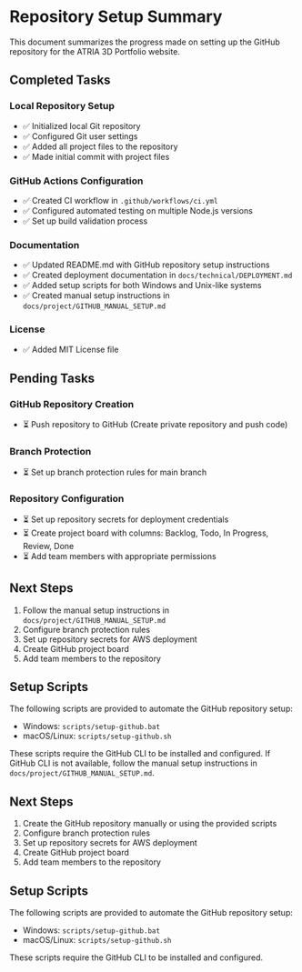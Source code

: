 # Repository Setup Summary

This document summarizes the progress made on setting up the GitHub repository for the ATRIA 3D Portfolio website.

## Completed Tasks

### Local Repository Setup
- ✅ Initialized local Git repository
- ✅ Configured Git user settings
- ✅ Added all project files to the repository
- ✅ Made initial commit with project files

### GitHub Actions Configuration
- ✅ Created CI workflow in `.github/workflows/ci.yml`
- ✅ Configured automated testing on multiple Node.js versions
- ✅ Set up build validation process

### Documentation
- ✅ Updated README.md with GitHub repository setup instructions
- ✅ Created deployment documentation in `docs/technical/DEPLOYMENT.md`
- ✅ Added setup scripts for both Windows and Unix-like systems
- ✅ Created manual setup instructions in `docs/project/GITHUB_MANUAL_SETUP.md`

### License
- ✅ Added MIT License file

## Pending Tasks

### GitHub Repository Creation
- ⏳ Push repository to GitHub (Create private repository and push code)

### Branch Protection
- ⏳ Set up branch protection rules for main branch

### Repository Configuration
- ⏳ Set up repository secrets for deployment credentials
- ⏳ Create project board with columns: Backlog, Todo, In Progress, Review, Done
- ⏳ Add team members with appropriate permissions

## Next Steps

1. Follow the manual setup instructions in `docs/project/GITHUB_MANUAL_SETUP.md`
2. Configure branch protection rules
3. Set up repository secrets for AWS deployment
4. Create GitHub project board
5. Add team members to the repository

## Setup Scripts

The following scripts are provided to automate the GitHub repository setup:

- Windows: `scripts/setup-github.bat`
- macOS/Linux: `scripts/setup-github.sh`

These scripts require the GitHub CLI to be installed and configured. If GitHub CLI is not available, follow the manual setup instructions in `docs/project/GITHUB_MANUAL_SETUP.md`.

## Next Steps

1. Create the GitHub repository manually or using the provided scripts
2. Configure branch protection rules
3. Set up repository secrets for AWS deployment
4. Create GitHub project board
5. Add team members to the repository

## Setup Scripts

The following scripts are provided to automate the GitHub repository setup:

- Windows: `scripts/setup-github.bat`
- macOS/Linux: `scripts/setup-github.sh`

These scripts require the GitHub CLI to be installed and configured.